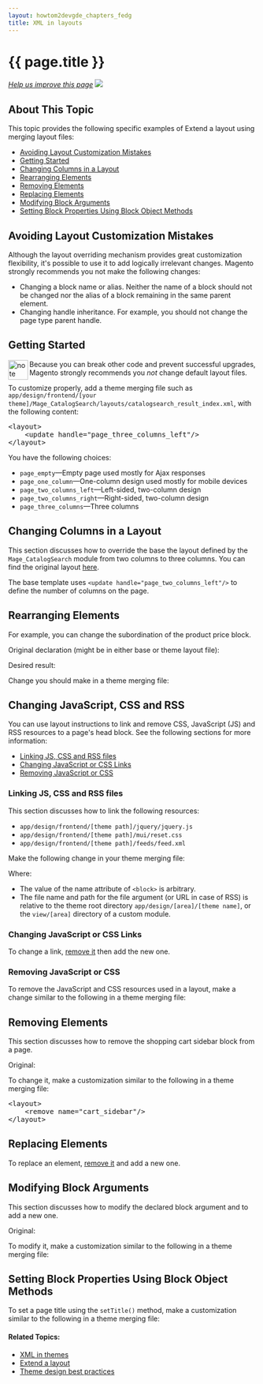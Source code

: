 ```yaml
---
layout: howtom2devgde_chapters_fedg
title: XML in layouts
---
```

 
<h1 id="layout_xml-markup">{{ page.title }}</h1>

<p><a href="{{ site.githuburl }}frontend-dev-guide/layouts/layout-xml.md" target="_blank"><em>Help us improve this page</em></a>&nbsp;<img src="{{ site.baseurl }}common/images/newWindow.gif"/></p>

<h2 id="layout_markup_overview">About This Topic</h2>

This topic provides the following specific examples of Extend a layout using merging layout files:

*	<a href="#layout_markup_bad">Avoiding Layout Customization Mistakes</a>
*	<a href="#layout_markup_start">Getting Started</a>
*	<a href="#layout_markup_columns">Changing Columns in a Layout</a>
*	<a href="#layout_markup_rearrange">Rearranging Elements</a>
*	<a href="#layout_markup_remove_elements">Removing Elements</a>
*	<a href="#layout_markup_replace_elements">Replacing Elements</a>
*	<a href="#layout_markup_modify-block">Modifying Block Arguments</a>
*	<a href="#layout_markup_block-properties">Setting Block Properties Using Block Object Methods</a>

<h2 id="layout_markup_bad">Avoiding Layout Customization Mistakes</h2>

Although the layout overriding mechanism provides great customization flexibility, it's possible to use it to add logically irrelevant changes. Magento strongly recommends you not make the following changes:

*	Changing a block name or alias. Neither the name of a block should not be changed nor the alias of a block remaining in the same parent element.
*	Changing handle inheritance. For example, you should not change the page type parent handle.

<h2 id="layout_markup_start">Getting Started</h2>

<div class="bs-callout bs-callout-info" id="info">
  <img src="{{ site.baseurl }}common/images/icon_note.png" alt="note" align="left" width="40" />
<span class="glyphicon-class">
  <p>Because you can break other code and prevent successful upgrades, Magento strongly recommends you <em>not</em> change default layout files. </p></span>
</div>

To customize properly, add a theme merging file such as `app/design/frontend/[your theme]/Mage_CatalogSearch/layouts/catalogsearch_result_index.xml`, with the following content:

<pre>&lt;layout>
    &lt;update handle="page_three_columns_left"/>
&lt;/layout></pre>

You have the following choices:

*	`page_empty`&mdash;Empty page used mostly for Ajax responses
*	`page_one_column`&mdash;One-column design used mostly for mobile devices
*	`page_two_columns_left`&mdash;Left-sided, two-column design
*	`page_two_columns_right`&mdash;Right-sided, two-column design
*	`page_three_columns`&mdash;Three columns


<h2 id="layout_markup_columns">Changing Columns in a Layout</h2>

This section discusses how to override the base the layout defined by the `Mage_CatalogSearch` module from two columns to three columns. You can find the original layout <a href="{{ site.mage2000url }}blob/master/app/code/Magento/CatalogSearch/view/frontend/layouts/catalogsearch_result_index.xml" target="_blank">here</a>.

The base template uses `<update handle="page_two_columns_left"/>` to define the number of columns on the page.


<h2 id="layout_markup_rearrange">Rearranging Elements</h2>

For example, you can change the subordination of the product price block. 
 
Original declaration (might be in either base or theme layout file):

<script src="https://gist.github.com/xcomSteveJohnson/55ed6e850202bb0d5374.js"></script>

Desired result:

<script src="https://gist.github.com/xcomSteveJohnson/9771c824e65567bd0dd8.js"></script>

Change you should make in a theme merging file:

<script src="https://gist.github.com/xcomSteveJohnson/93666c8933206a55dd61.js"></script>

<h2 id="layout_markup_css">Changing JavaScript, CSS and RSS</h2>

You can use layout instructions to link and remove CSS, JavaScript (JS) and RSS resources to a page's head block. See the following sections for more information:

*	<a href="#layout_markup_css_link">Linking JS, CSS and RSS files</a>
*	<a href="#layout_markup_css_change">Changing JavaScript or CSS Links</a>
*	<a href="#layout_markup_css_remove">Removing JavaScript or CSS</a>

<h3 id="layout_markup_css_link">Linking JS, CSS and RSS files</h3>

This section discusses how to link the following resources:

*	`app/design/frontend/[theme path]/jquery/jquery.js`
*	`app/design/frontend/[theme path]/mui/reset.css`
*	`app/design/frontend/[theme path]/feeds/feed.xml`

Make the following change in your theme merging file:

<script src="https://gist.github.com/xcomSteveJohnson/a36ca0d74ae7af673fb2.js"></script>

Where:

*	The value of the name attribute of `<block>` is arbitrary.
*	The file name and path for the file argument (or URL in case of RSS) is relative to the theme root directory `app/design/[area]/[theme name]`, or the `view/[area]` directory of a custom module.

<h3 id="layout_markup_css_change">Changing JavaScript or CSS Links</h3>

To change a link, <a href="{{ site.gdeurl }}frontend-dev-guide/layouts/layout-xml-instrux.html#fedg_layout_xml-instruc_ex_rem">remove it</a> then add the new one.

<h3 id="layout_markup_css_remove">Removing JavaScript or CSS</h3>

To remove the JavaScript and CSS resources used in a layout, make a change similar to the following in a theme merging file: 

<script src="https://gist.github.com/xcomSteveJohnson/2871e00f617d4e031014.js"></script>

<h2 id="layout_markup_remove_elements">Removing Elements</h2>

This section discusses how to remove the shopping cart sidebar block from a page.

Original:

<script src="https://gist.github.com/xcomSteveJohnson/faa16e16f157a50823a3.js"></script>

To change it, make a customization similar to the following in a theme merging file:

<pre>&lt;layout>
    &lt;remove name="cart_sidebar"/>
&lt;/layout></pre>

<h2 id="layout_markup_replace_elements">Replacing Elements</h2>

To replace an element, <a href="{{ site.gdeurl }}frontend-dev-guide/layouts/layout-xml-instrux.html#fedg_layout_xml-instruc_ex_rem">remove it</a> and add a new one.

<h2 id="layout_markup_modify-block">Modifying Block Arguments</h2>

This section discusses how to modify the declared block argument and to add a new one.

Original:

<script src="https://gist.github.com/xcomSteveJohnson/2822dfb55fc4620fb482.js"></script>

To modify it, make a customization similar to the following in a theme merging file:

<script src="https://gist.github.com/xcomSteveJohnson/f942fac58ef97a39890f.js"></script>

<h2 id="layout_markup_block-properties">Setting Block Properties Using Block Object Methods</h2>

To set a page title using the `setTitle()` method, make a customization similar to the following in a theme merging file:

<script src="https://gist.github.com/xcomSteveJohnson/bc7583f5e2ac5835a250.js"></script>


#### Related Topics:

*	<a href="{{ site.gdeurl }}frontend-dev-guide/layouts/layout-xml-instrux.html">XML in themes</a>
*	<a href="{{ site.gdeurl }}frontend-dev-guide/layouts/layout-extend.html">Extend a layout</a>
*	<a href="{{ site.gdeurl }}frontend-dev-guide/responsive-web-design/theme-best-practices.html">Theme design best practices</a>
